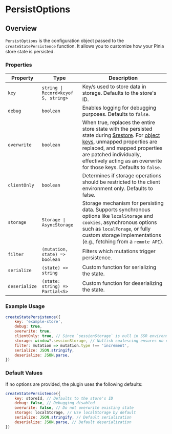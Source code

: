 # PersistOptions

## Overview

`PersistOptions` is the configuration object passed to the `createStatePersistence` function. It allows you to customize how your Pinia store state is persisted.

### Properties

| Property      | Type                                | Description                                                                                                                                                                                                                                                                                                                                          |
|---------------|-------------------------------------|------------------------------------------------------------------------------------------------------------------------------------------------------------------------------------------------------------------------------------------------------------------------------------------------------------------------------------------------------|
| `key`         | `string \| Record<keyof S, string>` | Key/s used to store data in storage. Defaults to the store's ID.                                                                                                                                                                                                                                                                                     |
| `debug`       | `boolean`                           | Enables logging for debugging purposes. Defaults to `false`.                                                                                                                                                                                                                                                                                         |
| `overwrite`   | `boolean`                           | When true, replaces the entire store state with the persisted state during [$restore](/guide/advance-usage.md#restore). For [object keys](/guide/advance-usage.md#object-key-persistence), unmapped properties are replaced, and mapped properties are patched individually, effectively acting as an overwrite for those keys. Defaults to `false`. |
| `clientOnly`  | `boolean`                           | Determines if storage operations should be restricted to the client environment only. Defaults to false.                                                                                                                                                                                                                                             |
| `storage`     | `Storage \| AsyncStorage`           | Storage mechanism for persisting data. Supports synchronous options like `localStorage` and `cookies`, asynchronous options such as `localForage`, or fully custom storage implementations (e.g., fetching from a `remote API`).                                                                                                                     |
| `filter`      | `(mutation, state) => boolean`      | Filters which mutations trigger persistence.                                                                                                                                                                                                                                                                                                         |
| `serialize`   | `(state) => string`                 | Custom function for serializing the state.                                                                                                                                                                                                                                                                                                           |
| `deserialize` | `(state: string) => Partial<S>`     | Custom function for deserializing the state.                                                                                                                                                                                                                                                                                                         |

### Example Usage

```javascript
createStatePersistence({
	key: 'example-store',
	debug: true,
	overwrite: true,
	clientOnly: true, // Since `sessionStorage` is null in SSR environments, this flag doesn't have an effect here. However, if the storage mechanism supports both client and server environments, this ensures the persistence runs on the client only.
	storage: window?.sessionStorage, // Nullish coalescing ensures no errors in SSR environments where 'window' is undefined.
	filter: mutation => mutation.type !== 'increment',
	serialize: JSON.stringify,
	deserialize: JSON.parse,
})
```

### Default Values

If no options are provided, the plugin uses the following defaults:

```javascript
createStatePersistence({
	key: storeId, // Defaults to the store's ID
	debug: false, // Debugging disabled
	overwrite: false, // Do not overwrite existing state
	storage: localStorage, // Use localStorage by default
	serialize: JSON.stringify, // Default serialization
	deserialize: JSON.parse, // Default deserialization
})
```
